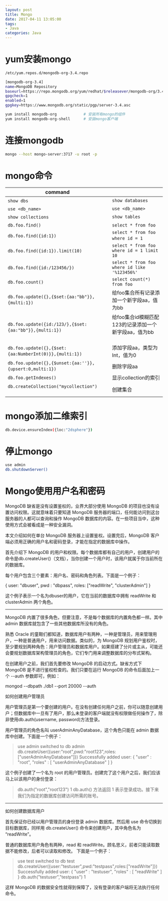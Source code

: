 ```yaml
---
layout: post
title: Mongo
date: 2017-04-11 13:05:00
tags:
- Java
categories: Java
---
```



# yum安装mongo
```bash
/etc/yum.repos.d/mongodb-org-3.4.repo
```

```bash
[mongodb-org-3.4]
name=MongoDB Repository
baseurl=https://repo.mongodb.org/yum/redhat/$releasever/mongodb-org/3.4/x86_64/
gpgcheck=1
enabled=1
gpgkey=https://www.mongodb.org/static/pgp/server-3.4.asc
```

```bash
yum install mongodb-org            # 安装所有mongo的组件
yum install mongodb-org-shell      # 安装mongo客户端
```

# 连接mongodb
```bash
mongo --host mongo-server:3717 -u root -p
```


# mongo命令
|                command                                      |                                                       |
| ----------------------------------------------------------- | ----------------------------------------------------- |
| `show dbs`                                                  | `show databases`                                      |
| `use <db_name>`                                             | `use <db_name>`                                       |
| `show collections`                                          | `show tables`                                         |
| `db.foo.find()`                                             | `select * from foo`                                   |
| `db.foo.find({id:1})`                                       | `select * from foo where id = 1`                      |
| `db.foo.find({id:1}).limit(10)`                             | `select * from foo where id = 1 limit 10`             |
| `db.foo.find({id:/123456/})`                                | `select * from foo where id like '%123456%'`          |
| `db.foo.count()`                                            | `select count(*) from foo`                            |
| `db.foo.update({},{$set:{aa:"bb"}},{multi:1})`              | 给foo集合所有记录添加一个新字段aa，值为bb                   |
| `db.foo.update({id:/123/},{$set:{aa:"bb"}},{multi:1})`      | 给foo集合id模糊匹配123的记录添加一个新字段aa，值为bb         |
| `db.foo.update({},{$set:{aa:NumberInt(0)}},{multi:1})`      | 添加字段aa，类型为Int，值为0                              |
| `db.foo.update({},{$unset:{aa:''}},{upsert:0,multi:1})`     | 删除字段aa                                              |
| `db.foo.getIndexes()`                                       | 显示collection的索引                                    |
| `db.createCollection("mycollection")`                       | 创建集合                                                |



# mongo添加二维索引
```bash
db.device.ensureIndex({loc:"2dsphere"})
```

# 停止mongo
```bash
use admin
db.shutdownServer()
```






# Mongo使用用户名和密码

MongoDB 缺省是没有设置鉴权的，业界大部分使用 MongoDB 的项目也没有设置访问权限。这就意味着只要知道 MongoDB 服务器的端口，任何能访问到这台服务器的人都可以查询和操作 MongoDB 数据库的内容。在一些项目当中，这种使用方式会被看成是一种安全漏洞。

本文介绍如何在单台 MongoDB 服务器上设置鉴权。设置完后，MongoDB 客户端必须用正确的用户名和密码登录，才能在指定的数据库中操作。

首先介绍下 MongoDB 的用户和权限。每个数据库都有自己的用户，创建用户的命令是db.createUser()（文档），当你创建一个用户时，该用户就属于你当前所在的数据库。

每个用户包含三个要素：用户名、密码和角色列表。下面是一个例子：


{
user: "dbuser",
pwd : "dbpass",
roles: ["readWrite", "clusterAdmin"]
}

这个例子表示一个名为dbuser的用户，它在当前的数据库中拥有 readWrite 和 clusterAdmin 两个角色。

--------------------------------------------------------------------------------------------------------------------------


MongoDB 内置了很多角色，但要注意，不是每个数据库的内置角色都一样。其中 admin 数据库就包含了一些其他数据库所没有的角色。

熟悉 Oracle 的童鞋们都知道，数据库用户有两种，一种是管理员，用来管理用户，一种是普通用户，用来访问数据。类似的，为 MongoDB 规划用户鉴权时，至少要规划两种角色：用户管理员和数据库用户。如果搭建了分片或主从，可能还会要规划数据库架构管理员的角色，它们专门用来调整数据库的分布式架构。

在创建用户之前，我们首先要修改 MongoDB 的启动方式。缺省方式下 MongoDB 是不进行鉴权检查的。我们只要在运行 MongoDB 的命令后面加上一个 --auth 参数即可，例如：

mongod --dbpath ./db1 --port 20000 --auth

 

如何创建用户管理员


用户管理员是第一个要创建的用户。在没有创建任何用户之前，你可以随意创建用户；但数据库中一旦有了用户，那么未登录的客户端就没有权限做任何操作了，除非使用db.auth(username, password)方法登录。

用户管理员的角色名叫 userAdminAnyDatabase，这个角色只能在 admin 数据库中创建。下面是一个例子：

> use admin
switched to db admin
> db.createUser({user:"root",pwd:"root123",roles:["userAdminAnyDatabase"]})
Successfully added user: { "user" : "root", "roles" : [ "userAdminAnyDatabase" ] }

这个例子创建了一个名为 root 的用户管理员。创建完了这个用户之后，我们应该马上以该用户的身份登录：

> db.auth("root","root123")
1
db.auth() 方法返回 1 表示登录成功。接下来我们为指定的数据库创建访问所需的账号。

--------------------------------------------------------------------------------------------------------------------------

如何创建数据库用户


首先保证你已经以用户管理员的身份登录 admin 数据库。然后用 use 命令切换到目标数据库，同样用 db.createUser() 命令来创建用户，其中角色名为 “readWrite”。

普通的数据库用户角色有两种，read 和 readWrite。顾名思义，前者只能读取数据不能修改，后者可以读取和修改。
下面是一个例子：

> use test
switched to db test
> db.createUser({user:"testuser",pwd:"testpass",roles:["readWrite"]})
Successfully added user: { "user" : "testuser", "roles" : [ "readWrite" ] }
> db.auth("testuser","testpass")
1

这样 MongoDB 的数据安全性就得到保障了，没有登录的客户端将无法执行任何命令。




